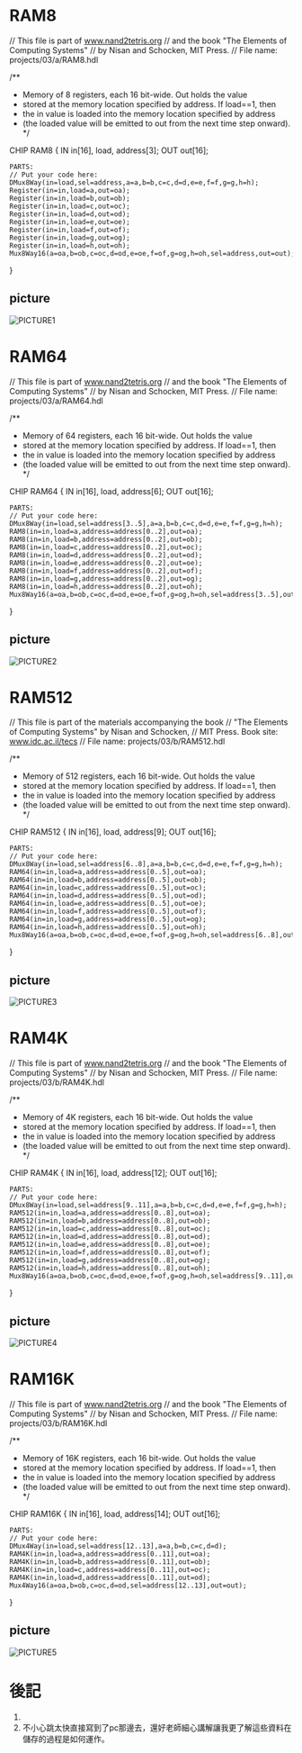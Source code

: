 # RAM8

// This file is part of www.nand2tetris.org
// and the book "The Elements of Computing Systems"
// by Nisan and Schocken, MIT Press.
// File name: projects/03/a/RAM8.hdl

/**
 * Memory of 8 registers, each 16 bit-wide. Out holds the value
 * stored at the memory location specified by address. If load==1, then 
 * the in value is loaded into the memory location specified by address 
 * (the loaded value will be emitted to out from the next time step onward).
 */

CHIP RAM8 {
    IN in[16], load, address[3];
    OUT out[16];

    PARTS:
    // Put your code here:
    DMux8Way(in=load,sel=address,a=a,b=b,c=c,d=d,e=e,f=f,g=g,h=h);
    Register(in=in,load=a,out=oa);
    Register(in=in,load=b,out=ob);
    Register(in=in,load=c,out=oc);
    Register(in=in,load=d,out=od);
    Register(in=in,load=e,out=oe);
    Register(in=in,load=f,out=of);
    Register(in=in,load=g,out=og);
    Register(in=in,load=h,out=oh);
    Mux8Way16(a=oa,b=ob,c=oc,d=od,e=oe,f=of,g=og,h=oh,sel=address,out=out);
}
## picture
![PICTURE1](https://github.com/eggwu96007/co109a/blob/master/homework/1029/picture/RAM8.jpg)

# RAM64

// This file is part of www.nand2tetris.org
// and the book "The Elements of Computing Systems"
// by Nisan and Schocken, MIT Press.
// File name: projects/03/a/RAM64.hdl

/**
 * Memory of 64 registers, each 16 bit-wide. Out holds the value
 * stored at the memory location specified by address. If load==1, then 
 * the in value is loaded into the memory location specified by address 
 * (the loaded value will be emitted to out from the next time step onward).
 */

CHIP RAM64 {
    IN in[16], load, address[6];
    OUT out[16];

    PARTS:
    // Put your code here:
    DMux8Way(in=load,sel=address[3..5],a=a,b=b,c=c,d=d,e=e,f=f,g=g,h=h);
    RAM8(in=in,load=a,address=address[0..2],out=oa);
    RAM8(in=in,load=b,address=address[0..2],out=ob);
    RAM8(in=in,load=c,address=address[0..2],out=oc);
    RAM8(in=in,load=d,address=address[0..2],out=od);
    RAM8(in=in,load=e,address=address[0..2],out=oe);
    RAM8(in=in,load=f,address=address[0..2],out=of);
    RAM8(in=in,load=g,address=address[0..2],out=og);
    RAM8(in=in,load=h,address=address[0..2],out=oh);
    Mux8Way16(a=oa,b=ob,c=oc,d=od,e=oe,f=of,g=og,h=oh,sel=address[3..5],out=out);
}
## picture
![PICTURE2](https://github.com/eggwu96007/co109a/blob/master/homework/1029/picture/RAM64.jpg)

# RAM512

// This file is part of the materials accompanying the book 
// "The Elements of Computing Systems" by Nisan and Schocken, 
// MIT Press. Book site: www.idc.ac.il/tecs
// File name: projects/03/b/RAM512.hdl

/**
 * Memory of 512 registers, each 16 bit-wide. Out holds the value
 * stored at the memory location specified by address. If load==1, then 
 * the in value is loaded into the memory location specified by address 
 * (the loaded value will be emitted to out from the next time step onward).
 */

CHIP RAM512 {
    IN in[16], load, address[9];
    OUT out[16];

    PARTS:
    // Put your code here:
    DMux8Way(in=load,sel=address[6..8],a=a,b=b,c=c,d=d,e=e,f=f,g=g,h=h);
    RAM64(in=in,load=a,address=address[0..5],out=oa);
    RAM64(in=in,load=b,address=address[0..5],out=ob);
    RAM64(in=in,load=c,address=address[0..5],out=oc);
    RAM64(in=in,load=d,address=address[0..5],out=od);
    RAM64(in=in,load=e,address=address[0..5],out=oe);
    RAM64(in=in,load=f,address=address[0..5],out=of);
    RAM64(in=in,load=g,address=address[0..5],out=og);
    RAM64(in=in,load=h,address=address[0..5],out=oh);
    Mux8Way16(a=oa,b=ob,c=oc,d=od,e=oe,f=of,g=og,h=oh,sel=address[6..8],out=out);
}
## picture
![PICTURE3](https://github.com/eggwu96007/co109a/blob/master/homework/1029/picture/RAM512.jpg)

# RAM4K

// This file is part of www.nand2tetris.org
// and the book "The Elements of Computing Systems"
// by Nisan and Schocken, MIT Press.
// File name: projects/03/b/RAM4K.hdl

/**
 * Memory of 4K registers, each 16 bit-wide. Out holds the value
 * stored at the memory location specified by address. If load==1, then 
 * the in value is loaded into the memory location specified by address 
 * (the loaded value will be emitted to out from the next time step onward).
 */

CHIP RAM4K {
    IN in[16], load, address[12];
    OUT out[16];

    PARTS:
    // Put your code here:
    DMux8Way(in=load,sel=address[9..11],a=a,b=b,c=c,d=d,e=e,f=f,g=g,h=h);
    RAM512(in=in,load=a,address=address[0..8],out=oa);
    RAM512(in=in,load=b,address=address[0..8],out=ob);
    RAM512(in=in,load=c,address=address[0..8],out=oc);
    RAM512(in=in,load=d,address=address[0..8],out=od);
    RAM512(in=in,load=e,address=address[0..8],out=oe);
    RAM512(in=in,load=f,address=address[0..8],out=of);
    RAM512(in=in,load=g,address=address[0..8],out=og);
    RAM512(in=in,load=h,address=address[0..8],out=oh);
    Mux8Way16(a=oa,b=ob,c=oc,d=od,e=oe,f=of,g=og,h=oh,sel=address[9..11],out=out);
}
## picture
![PICTURE4](https://github.com/eggwu96007/co109a/blob/master/homework/1029/picture/RAM4K.jpg)

# RAM16K

// This file is part of www.nand2tetris.org
// and the book "The Elements of Computing Systems"
// by Nisan and Schocken, MIT Press.
// File name: projects/03/b/RAM16K.hdl

/**
 * Memory of 16K registers, each 16 bit-wide. Out holds the value
 * stored at the memory location specified by address. If load==1, then 
 * the in value is loaded into the memory location specified by address 
 * (the loaded value will be emitted to out from the next time step onward).
 */

CHIP RAM16K {
    IN in[16], load, address[14];
    OUT out[16];

    PARTS:
    // Put your code here:
    DMux4Way(in=load,sel=address[12..13],a=a,b=b,c=c,d=d);
    RAM4K(in=in,load=a,address=address[0..11],out=oa);
    RAM4K(in=in,load=b,address=address[0..11],out=ob);
    RAM4K(in=in,load=c,address=address[0..11],out=oc);
    RAM4K(in=in,load=d,address=address[0..11],out=od);
    Mux4Way16(a=oa,b=ob,c=oc,d=od,sel=address[12..13],out=out);
}
## picture
![PICTURE5](https://github.com/eggwu96007/co109a/blob/master/homework/1029/picture/RAM16K.jpg)


# 後記
1. 
2. 不小心跳太快直接寫到了pc那邊去，還好老師細心講解讓我更了解這些資料在儲存的過程是如何運作。


